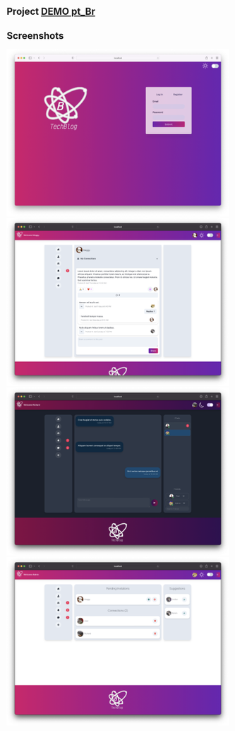 ## Project [DEMO pt_Br](https://drive.google.com/file/d/1adYA1AXcP45CRsx_yQd8ARb-7fQMyhjH/view)

## Screenshots

![login](screenshots/1_login.png)
![profilr](screenshots/3_profile.png)
![chat](screenshots/4_chat_1.png)
![connections](screenshots/7_connections.png)
